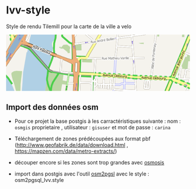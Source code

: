 # lvv-style

Style de rendu Tilemill pour la carte de la ville a velo

![alt tag](https://github.com/rya6453/lvv-style/blob/master/lvv.png)


## Import des données osm

- Pour ce projet la base postgis à les carractéristiques suivante :
nom : `osmgis` proprietaire , utilisateur : `gisuser` et mot de passe : `carina`

- Téléchargement de zones prédécoupées aux format pbf (http://www.geofabrik.de/data/download.html , https://mapzen.com/data/metro-extracts/)
- découper encore si les zones sont trop grandes avec [osmosis](https://wiki.openstreetmap.org/wiki/FR:Osmosis)
- import dans postgis avec l'outil [osm2pgsl](https://wiki.openstreetmap.org/wiki/Osm2pgsql) avec le style : osm2pgsql_lvv.style




